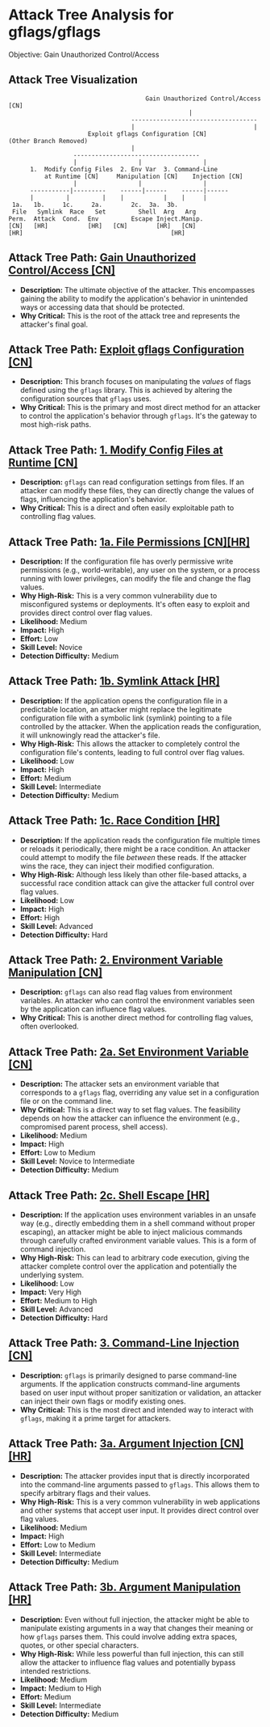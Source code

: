 # Attack Tree Analysis for gflags/gflags

Objective: Gain Unauthorized Control/Access

## Attack Tree Visualization

```
                                      Gain Unauthorized Control/Access [CN]
                                                  |
                                  -----------------------------------
                                  |                                 |
                      Exploit gflags Configuration [CN]           (Other Branch Removed)
                                  |
                  -----------------------------------
                  |                 |                 |
      1.  Modify Config Files  2. Env Var  3. Command-Line
          at Runtime [CN]     Manipulation [CN]    Injection [CN]
                  |                 |                 |
      -----------|---------    ------|------    ------|------
      |         |         |    |           |    |     |
 1a.   1b.     1c.     2a.        2c.  3a.  3b.
 File   Symlink  Race   Set         Shell  Arg   Arg
Perm.  Attack  Cond.  Env         Escape Inject.Manip.
[CN]   [HR]           [HR]   [CN]        [HR]   [CN]
[HR]                                         [HR]
```

## Attack Tree Path: [Gain Unauthorized Control/Access [CN]](./attack_tree_paths/gain_unauthorized_controlaccess__cn_.md)

*   **Description:** The ultimate objective of the attacker. This encompasses gaining the ability to modify the application's behavior in unintended ways or accessing data that should be protected.
*   **Why Critical:** This is the root of the attack tree and represents the attacker's final goal.

## Attack Tree Path: [Exploit gflags Configuration [CN]](./attack_tree_paths/exploit_gflags_configuration__cn_.md)

*   **Description:** This branch focuses on manipulating the *values* of flags defined using the `gflags` library. This is achieved by altering the configuration sources that `gflags` uses.
*   **Why Critical:** This is the primary and most direct method for an attacker to control the application's behavior through `gflags`. It's the gateway to most high-risk paths.

## Attack Tree Path: [1. Modify Config Files at Runtime [CN]](./attack_tree_paths/1__modify_config_files_at_runtime__cn_.md)

*   **Description:** `gflags` can read configuration settings from files. If an attacker can modify these files, they can directly change the values of flags, influencing the application's behavior.
*   **Why Critical:** This is a direct and often easily exploitable path to controlling flag values.

## Attack Tree Path: [1a. File Permissions [CN][HR]](./attack_tree_paths/1a__file_permissions__cn__hr_.md)

*   **Description:** If the configuration file has overly permissive write permissions (e.g., world-writable), any user on the system, or a process running with lower privileges, can modify the file and change the flag values.
*   **Why High-Risk:** This is a very common vulnerability due to misconfigured systems or deployments. It's often easy to exploit and provides direct control over flag values.
*   **Likelihood:** Medium
*   **Impact:** High
*   **Effort:** Low
*   **Skill Level:** Novice
*   **Detection Difficulty:** Medium

## Attack Tree Path: [1b. Symlink Attack [HR]](./attack_tree_paths/1b__symlink_attack__hr_.md)

*   **Description:** If the application opens the configuration file in a predictable location, an attacker might replace the legitimate configuration file with a symbolic link (symlink) pointing to a file controlled by the attacker. When the application reads the configuration, it will unknowingly read the attacker's file.
*   **Why High-Risk:** This allows the attacker to completely control the configuration file's contents, leading to full control over flag values.
*   **Likelihood:** Low
*   **Impact:** High
*   **Effort:** Medium
*   **Skill Level:** Intermediate
*   **Detection Difficulty:** Medium

## Attack Tree Path: [1c. Race Condition [HR]](./attack_tree_paths/1c__race_condition__hr_.md)

*   **Description:** If the application reads the configuration file multiple times or reloads it periodically, there might be a race condition. An attacker could attempt to modify the file *between* these reads. If the attacker wins the race, they can inject their modified configuration.
*   **Why High-Risk:** Although less likely than other file-based attacks, a successful race condition attack can give the attacker full control over flag values.
*   **Likelihood:** Low
*   **Impact:** High
*   **Effort:** High
*   **Skill Level:** Advanced
*   **Detection Difficulty:** Hard

## Attack Tree Path: [2. Environment Variable Manipulation [CN]](./attack_tree_paths/2__environment_variable_manipulation__cn_.md)

*   **Description:** `gflags` can also read flag values from environment variables.  An attacker who can control the environment variables seen by the application can influence flag values.
*   **Why Critical:** This is another direct method for controlling flag values, often overlooked.

## Attack Tree Path: [2a. Set Environment Variable [CN]](./attack_tree_paths/2a__set_environment_variable__cn_.md)

*   **Description:** The attacker sets an environment variable that corresponds to a `gflags` flag, overriding any value set in a configuration file or on the command line.
*   **Why Critical:** This is a direct way to set flag values. The feasibility depends on how the attacker can influence the environment (e.g., compromised parent process, shell access).
*   **Likelihood:** Medium
*   **Impact:** High
*   **Effort:** Low to Medium
*   **Skill Level:** Novice to Intermediate
*   **Detection Difficulty:** Medium

## Attack Tree Path: [2c. Shell Escape [HR]](./attack_tree_paths/2c__shell_escape__hr_.md)

*   **Description:** If the application uses environment variables in an unsafe way (e.g., directly embedding them in a shell command without proper escaping), an attacker might be able to inject malicious commands through carefully crafted environment variable values. This is a form of command injection.
*   **Why High-Risk:** This can lead to arbitrary code execution, giving the attacker complete control over the application and potentially the underlying system.
*   **Likelihood:** Low
*   **Impact:** Very High
*   **Effort:** Medium to High
*   **Skill Level:** Advanced
*   **Detection Difficulty:** Hard

## Attack Tree Path: [3. Command-Line Injection [CN]](./attack_tree_paths/3__command-line_injection__cn_.md)

*   **Description:** `gflags` is primarily designed to parse command-line arguments. If the application constructs command-line arguments based on user input without proper sanitization or validation, an attacker can inject their own flags or modify existing ones.
*   **Why Critical:** This is the most direct and intended way to interact with `gflags`, making it a prime target for attackers.

## Attack Tree Path: [3a. Argument Injection [CN][HR]](./attack_tree_paths/3a__argument_injection__cn__hr_.md)

*   **Description:** The attacker provides input that is directly incorporated into the command-line arguments passed to `gflags`. This allows them to specify arbitrary flags and their values.
*   **Why High-Risk:** This is a very common vulnerability in web applications and other systems that accept user input. It provides direct control over flag values.
*   **Likelihood:** Medium
*   **Impact:** High
*   **Effort:** Low to Medium
*   **Skill Level:** Intermediate
*   **Detection Difficulty:** Medium

## Attack Tree Path: [3b. Argument Manipulation [HR]](./attack_tree_paths/3b__argument_manipulation__hr_.md)

*   **Description:** Even without full injection, the attacker might be able to manipulate existing arguments in a way that changes their meaning or how `gflags` parses them. This could involve adding extra spaces, quotes, or other special characters.
*   **Why High-Risk:** While less powerful than full injection, this can still allow the attacker to influence flag values and potentially bypass intended restrictions.
*   **Likelihood:** Medium
*   **Impact:** Medium to High
*   **Effort:** Medium
*   **Skill Level:** Intermediate
*   **Detection Difficulty:** Medium

